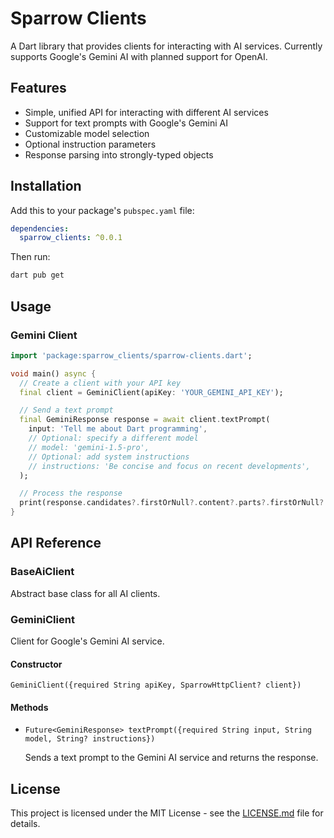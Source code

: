 # Sparrow Clients

A Dart library that provides clients for interacting with AI services. Currently supports Google's Gemini AI with planned support for OpenAI.

## Features

- Simple, unified API for interacting with different AI services
- Support for text prompts with Google's Gemini AI
- Customizable model selection
- Optional instruction parameters
- Response parsing into strongly-typed objects

## Installation

Add this to your package's `pubspec.yaml` file:

```yaml
dependencies:
  sparrow_clients: ^0.0.1
```

Then run:

```bash
dart pub get
```

## Usage

### Gemini Client

```dart
import 'package:sparrow_clients/sparrow-clients.dart';

void main() async {
  // Create a client with your API key
  final client = GeminiClient(apiKey: 'YOUR_GEMINI_API_KEY');

  // Send a text prompt
  final GeminiResponse response = await client.textPrompt(
    input: 'Tell me about Dart programming',
    // Optional: specify a different model
    // model: 'gemini-1.5-pro',
    // Optional: add system instructions
    // instructions: 'Be concise and focus on recent developments',
  );

  // Process the response
  print(response.candidates?.firstOrNull?.content?.parts?.firstOrNull?.text);
}
```

## API Reference

### BaseAiClient

Abstract base class for all AI clients.

### GeminiClient

Client for Google's Gemini AI service.

#### Constructor

```
GeminiClient({required String apiKey, SparrowHttpClient? client})
```

#### Methods

- `Future<GeminiResponse> textPrompt({required String input, String model, String? instructions})`

  Sends a text prompt to the Gemini AI service and returns the response.

## License

This project is licensed under the MIT License - see the [LICENSE.md](LICENSE.md) file for details.
